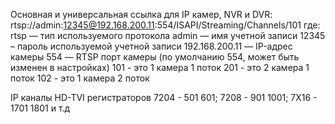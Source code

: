 Основная и универсальная ссылка для IP камер, NVR и DVR:
rtsp://admin:12345@192.168.200.11:554/ISAPI/Streaming/Channels/101
где:
rtsp — тип используемого протокола
admin — имя учетной записи
12345 – пароль используемой учетной записи
192.168.200.11 — IP-адрес камеры
554 — RTSP порт камеры (по умолчанию 554, может быть изменен в настройках)
101 - это 1 камера 1 поток
201 - это 2 камера 1 поток
102 - это 1 камера 2 поток

IP каналы HD-TVI регистраторов
7204 - 501 601;
7208 - 901 1001;
7X16 - 1701 1801 и т.д